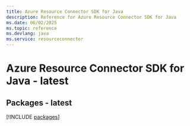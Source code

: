 ```yaml
---
title: Azure Resource Connector SDK for Java
description: Reference for Azure Resource Connector SDK for Java
ms.date: 06/02/2025
ms.topic: reference
ms.devlang: java
ms.service: resourceconnector
---
```

# Azure Resource Connector SDK for Java - latest
## Packages - latest
[!INCLUDE [packages](resource-connector-index.md)]